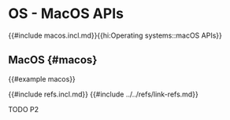 # OS - MacOS APIs

{{#include macos.incl.md}}{{hi:Operating systems::macOS APIs}}

## MacOS {#macos}

{{#example macos}}

{{#include refs.incl.md}}
{{#include ../../refs/link-refs.md}}

<div class="hidden">
TODO P2
</div>
